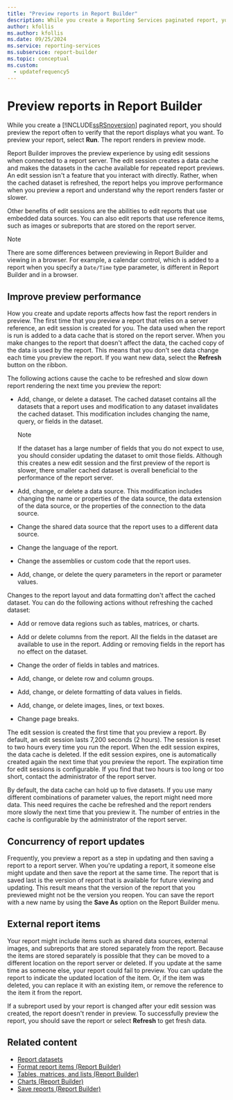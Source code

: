 ```yaml
---
title: "Preview reports in Report Builder"
description: While you create a Reporting Services paginated report, you can preview the report to verify that the report displays what you want.
author: kfollis
ms.author: kfollis
ms.date: 09/25/2024
ms.service: reporting-services
ms.subservice: report-builder
ms.topic: conceptual
ms.custom:
  - updatefrequency5
---
```

# Preview reports in Report Builder

  While you create a [!INCLUDE[ssRSnoversion](../../includes/ssrsnoversion-md.md)] paginated report, you should preview the report often to verify that the report displays what you want. To preview your report, select **Run**. The report renders in preview mode.

Report Builder improves the preview experience by using edit sessions when connected to a report server. The edit session creates a data cache and makes the datasets in the cache available for repeated report previews. An edit session isn't a feature that you interact with directly. Rather, when the cached dataset is refreshed, the report helps you improve performance when you preview a report and understand why the report renders faster or slower.

Other benefits of edit sessions are the abilities to edit reports that use embedded data sources. You can also edit reports that use reference items, such as images or subreports that are stored on the report server.

> [!NOTE]  
> There are some differences between previewing in Report Builder and viewing in a browser. For example, a calendar control, which is added to a report when you specify a `Date/Time` type parameter, is different in Report Builder and in a browser.

## Improve preview performance

How you create and update reports affects how fast the report renders in preview. The first time that you preview a report that relies on a server reference, an edit session is created for you. The data used when the report is run is added to a data cache that is stored on the report server. When you make changes to the report that doesn't affect the data, the cached copy of the data is used by the report. This means that you don't see data change each time you preview the report. If you want new data, select the **Refresh** button on the ribbon.

The following actions cause the cache to be refreshed and slow down report rendering the next time you preview the report:

- Add, change, or delete a dataset. The cached dataset contains all the datasets that a report uses and modification to any dataset invalidates the cached dataset. This modification includes changing the name, query, or fields in the dataset.

    > [!NOTE]  
    >  If the dataset has a large number of fields that you do not expect to use, you should consider updating the dataset to omit those fields. Although this creates a new edit session and the first preview of the report is slower, there smaller cached dataset is overall beneficial to the performance of the report server.

- Add, change, or delete a data source. This modification includes changing the name or properties of the data source, the data extension of the data source, or the properties of the connection to the data source.

- Change the shared data source that the report uses to a different data source.

- Change the language of the report.

- Change the assemblies or custom code that the report uses.

- Add, change, or delete the query parameters in the report or parameter values.

Changes to the report layout and data formatting don't affect the cached dataset. You can do the following actions without refreshing the cached dataset:

- Add or remove data regions such as tables, matrices, or charts.

- Add or delete columns from the report. All the fields in the dataset are available to use in the report. Adding or removing fields in the report has no effect on the dataset.

- Change the order of fields in tables and matrices.

- Add, change, or delete row and column groups.

- Add, change, or delete formatting of data values in fields.

- Add, change, or delete images, lines, or text boxes.

- Change page breaks.

The edit session is created the first time that you preview a report. By default, an edit session lasts 7,200 seconds (2 hours). The session is reset to two hours every time you run the report. When the edit session expires, the data cache is deleted. If the edit session expires, one is automatically created again the next time that you preview the report. The expiration time for edit sessions is configurable. If you find that two hours is too long or too short, contact the administrator of the report server.

By default, the data cache can hold up to five datasets. If you use many different combinations of parameter values, the report might need more data. This need requires the cache be refreshed and the report renders more slowly the next time that you preview it. The number of entries in the cache is configurable by the administrator of the report server.

## Concurrency of report updates

Frequently, you preview a report as a step in updating and then saving a report to a report server. When you're updating a report, it someone else might update and then save the report at the same time. The report that is saved last is the version of report that is available for future viewing and updating. This result means that the version of the report that you previewed might not be the version you reopen. You can save the report with a new name by using the **Save As** option on the Report Builder menu.

## External report items

Your report might include items such as shared data sources, external images, and subreports that are stored separately from the report. Because the items are stored separately is possible that they can be moved to a different location on the report server or deleted. If you update at the same time as someone else, your report could fail to preview. You can update the report to indicate the updated location of the item. Or, if the item was deleted, you can replace it with an existing item, or remove the reference to the item it from the report.

If a subreport used by your report is changed after your edit session was created, the report doesn't render in preview. To successfully preview the report, you should save the report or select **Refresh** to get fresh data.

## Related content

- [Report datasets](../../reporting-services/report-data/report-datasets-ssrs.md)
- [Format report items (Report Builder)](../../reporting-services/report-design/formatting-report-items-report-builder-and-ssrs.md)
- [Tables, matrices, and lists (Report Builder)](../../reporting-services/report-design/tables-matrices-and-lists-report-builder-and-ssrs.md)
- [Charts (Report Builder)](../../reporting-services/report-design/charts-report-builder-and-ssrs.md)
- [Save reports (Report Builder)](../../reporting-services/report-builder/saving-reports-report-builder.md)
